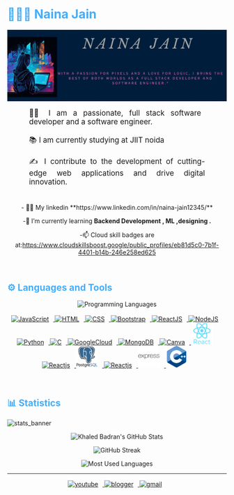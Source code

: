 <h1 style="color: #44AEFB;"> 👨🏻‍💻 Naina Jain</h1>

![github_cover_banner](https://github.com/nainaajain/nainaajain/blob/main/NAINAjainprofile.gif)


<p align:"center" style="text-align: justify; margin: 0 50px; font-size: 17px;" >
    👩‍💻 I am a passionate, full stack software developer and a software engineer. 
    <br>
    <br>
    📚 I am currently studying at JIIT noida 
    <br>
    <br>
    ✍️ I  contribute to the development of cutting-edge web applications and drive digital innovation.
    <br>

<br>
<br>
<div align="center">
- 👨‍💻 My linkedin **https://www.linkedin.com/in/naina-jain12345/**

-🌱 I’m currently learning **Backend Development , ML ,designing .**

-📫 Cloud skill badges are at:https://www.cloudskillsboost.google/public_profiles/eb81d5c0-7b1f-4401-b14b-246e258ed625
 
</div>
</p>    
<br>
<!-- Languages and Tools -->

<h2 style="color: #44AEFB">⚙️ Languages and Tools</h2>
<div align="center" style="display:block;">
    <img width="100px" alt="Programming Languages" src="https://user-images.githubusercontent.com/78341798/194531121-47b0119a-ce00-439d-b586-125f86acb098.png"/> 
</div>
<br>   
<!-- Icons Resources -->
<!-- https://devicon.dev/ -->
<!-- https://cdn.jsdelivr.net/npm/simple-icons@v3/icons/ -->
<div align="center">
  <a href="https://developer.mozilla.org/en-US/docs/Web/JavaScript" target="_blank" rel="noreferrer">
      <img  alt="JavaScript" height="50px" style="padding-right:10px;" src="https://cdn.jsdelivr.net/gh/devicons/devicon/icons/javascript/javascript-plain.svg"/>
  </a>
  
  <a href="https://developer.mozilla.org/en-US/docs/Web/HTML" target="_blank" rel="noreferrer">
      <img  alt="HTML" height="50px" style="padding-right:10px;" src="https://cdn.jsdelivr.net/gh/devicons/devicon/icons/html5/html5-original.svg"/>
  </a>
  <a href="https://developer.mozilla.org/en-US/docs/Web/CSS" target="_blank" rel="noreferrer">
      <img  alt="CSS" height="50px" style="padding-right:10px;" src="https://cdn.jsdelivr.net/gh/devicons/devicon/icons/css3/css3-original.svg"/>
  </a>
  <a href="https://getbootstrap.com/" target="_blank" rel="noreferrer">
      <img  alt="Bootstrap" height="50px" style="padding-right:10px;" src="https://cdn.jsdelivr.net/gh/devicons/devicon/icons/bootstrap/bootstrap-original.svg"/>
  </a>
  <a href="https://reactjs.org/" target="_blank" rel="noreferrer">
      <img  alt="ReactJS" height="50px" style="padding-right:10px;" src="https://cdn.jsdelivr.net/gh/devicons/devicon/icons/react/react-original.svg" />
  </a>
  <a href="https://nodejs.org/en/" target="_blank" rel="noreferrer">
      <img  alt="NodeJS" height="50px" style="padding-right:10px;" src="https://cdn.jsdelivr.net/gh/devicons/devicon/icons/nodejs/nodejs-original.svg"/>
  </a>
  <a href="https://www.python.org/" target="_blank" rel="noreferrer">
      <img  alt="Python" height="50px" style="padding-right:10px;" src="https://cdn.jsdelivr.net/gh/devicons/devicon/icons/python/python-original.svg"/>
  </a>
  <a href="https://www.cprogramming.com/" target="_blank" rel="noreferrer">
      <img  alt="C" height="50px" style="padding-right:10px;" src="https://cdn.jsdelivr.net/gh/devicons/devicon/icons/c/c-original.svg"/>
  </a>
  <a href="https://cloud.google.com/" target="_blank" rel="noreferrer">
      <img  alt="GoogleCloud" height="50px" style="padding-right:10px;" src="https://cdn.jsdelivr.net/gh/devicons/devicon/icons/googlecloud/googlecloud-original.svg"/> 
  </a>
  <a href="https://www.mongodb.com/" target="_blank" rel="noreferrer">
      <img  alt="MongoDB" height="50px" style="padding-right:10px;" src="https://cdn.jsdelivr.net/gh/devicons/devicon/icons/mongodb/mongodb-original.svg"/>
  </a>
  <a href="https://www.canva.com/" target="_blank" rel="noreferrer">
      <img  alt="Canva" height="50px" style="padding-right:10px;" src="https://cdn.jsdelivr.net/gh/devicons/devicon/icons/canva/canva-original.svg"/> 
  </a>
  <a href="https://reactjs.org/" target="_blank" rel="noreferrer">
      <img  alt="Reactjs" height="50px" style="padding-right:10px;" src="https://raw.githubusercontent.com/devicons/devicon/master/icons/react/react-original-wordmark.svg"/> 
  </a>
   <a href="https://postman.com" target="_blank" rel="noreferrer">
      <img  alt="Reactjs" height="50px" style="padding-right:10px;" src="https://www.vectorlogo.zone/logos/getpostman/getpostman-icon.svg"/> 
  </a>
    <a href="https://www.postgresql.org" target="_blank" rel="noreferrer">
      <img  alt="Reactjs" height="50px" style="padding-right:10px;" src="https://raw.githubusercontent.com/devicons/devicon/master/icons/postgresql/postgresql-original-wordmark.svg"/> 
  </a>
   <a href="https://nextjs.org/" target="_blank" rel="noreferrer">
      <img  alt="Reactjs" height="50px" style="padding-right:10px;" src="https://cdn.worldvectorlogo.com/logos/nextjs-2.svg"/> 
  </a>
  <a href="https://expressjs.com" target="_blank" rel="noreferrer">
      <img  alt="Reactjs" height="50px" style="padding-right:10px;" src="https://raw.githubusercontent.com/devicons/devicon/master/icons/express/express-original-wordmark.svg"/> 
  </a>
  <a href="https://www.w3schools.com/cpp/" target="_blank" rel="noreferrer">
      <img  alt="Reactjs" height="50px" style="padding-right:10px;" src="https://raw.githubusercontent.com/devicons/devicon/master/icons/cplusplus/cplusplus-original.svg"/> 
  </a>


   

  </div>
<br>
<br>
<!-- Statistics -->

<h2 style="color: #44AEFB">📊 Statistics</h2>

![stats_banner](https://user-images.githubusercontent.com/78341798/194534778-d662496c-ae00-4e8d-ae9b-b90912054e7f.gif)

<!-- Begin Stats Cards -->
<!-- Resources:  -->
<!-- Github & Languages Stats: https://github.com/anuraghazra/github-readme-stats --> 
<!-- Streak Stats: https://github.com/denvercoder1/github-readme-streak-stats -->
<!-- Change the value after ?username= to your GitHub username. -->
<div class="stats" align="center">

![Khaled Badran's GitHub Stats](https://github-readme-stats.vercel.app/api?username=nainaajain&hide=stars&count_private=true&show_icons=true&theme=algolia&border_radius=20)

![GitHub Streak](https://streak-stats.demolab.com?user=nainaajain&count_private=true&theme=algolia&border_radius=20)

<!-- ![Most Used Languages](https://github-readme-stats.vercel.app/api/top-langs/?username=KhaledBadranDev&show_icons=true&theme=algolia&border_radius=20) -->
    
<!-- compact programming languages layout -->
![Most Used Languages](https://github-readme-stats.vercel.app/api/top-langs/?username=nainaajain&layout=compact&show_icons=true&theme=algolia&border_radius=20)
</div>
<!--  End Stats Cards -->

---
<div class="footer" align="center" style="margin:15px;">
    <a href="https://instagram.com/https://www.instagram.com/naina_jain2/" target="_blank">
        <img  style="margin:0 10px 10px 0;" src="https://raw.githubusercontent.com/rahuldkjain/github-profile-readme-generator/master/src/images/icons/Social/instagram.svg" alt="youtube" width="40px"/>
    </a>
    <a href="https://linkedin.com/in/https://www.linkedin.com/in/naina-jain12345/" target="_blank">
        <img style="margin:0 10px 10px 0;" src="https://raw.githubusercontent.com/rahuldkjain/github-profile-readme-generator/master/src/images/icons/Social/linked-in-alt.svg" alt="blogger" width="40px"/>
    </a>
    <a href="mailto:jnaina689@gmaail.com" target="_blank">
        <img style="margin:0 10px 10px 0;" src="https://user-images.githubusercontent.com/78341798/194531383-ddb2b774-5bb9-491c-b601-4a4a7d9792fb.svg" alt="gmail" width="40px"/>
    </a>
</div>



